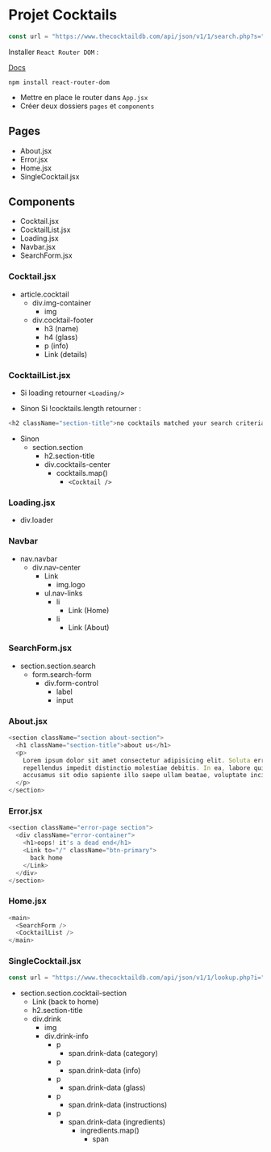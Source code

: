 # Projet Cocktails

```js
const url = "https://www.thecocktaildb.com/api/json/v1/1/search.php?s=";
```

Installer `React Router DOM` :

[Docs](https://reactrouter.com/en/main)

```
npm install react-router-dom
```

- Mettre en place le router dans `App.jsx`
- Créer deux dossiers `pages` et `components`

## Pages

- About.jsx
- Error.jsx
- Home.jsx
- SingleCocktail.jsx

## Components

- Cocktail.jsx
- CocktailList.jsx
- Loading.jsx
- Navbar.jsx
- SearchForm.jsx

### Cocktail.jsx

- article.cocktail
  - div.img-container
    - img
  - div.cocktail-footer
    - h3 (name)
    - h4 (glass)
    - p (info)
    - Link (details)

### CocktailList.jsx

- Si loading retourner `<Loading/>`

- Sinon Si !cocktails.length retourner :

```js
<h2 className="section-title">no cocktails matched your search criteria</h2>
```

- Sinon
  - section.section
    - h2.section-title
    - div.cocktails-center
      - cocktails.map()
        - `<Cocktail />`

### Loading.jsx

- div.loader

### Navbar

- nav.navbar
  - div.nav-center
    - Link
      - img.logo
    - ul.nav-links
      - li
        - Link (Home)
      - li
        - Link (About)

### SearchForm.jsx

- section.section.search
  - form.search-form
    - div.form-control
      - label
      - input

### About.jsx

```js
<section className="section about-section">
  <h1 className="section-title">about us</h1>
  <p>
    Lorem ipsum dolor sit amet consectetur adipisicing elit. Soluta error
    repellendus impedit distinctio molestiae debitis. In ea, labore quidem odit
    accusamus sit odio sapiente illo saepe ullam beatae, voluptate incidunt.
  </p>
</section>
```

### Error.jsx

```js
<section className="error-page section">
  <div className="error-container">
    <h1>oops! it's a dead end</h1>
    <Link to="/" className="btn-primary">
      back home
    </Link>
  </div>
</section>
```

### Home.jsx

```js
<main>
  <SearchForm />
  <CocktailList />
</main>
```

### SingleCocktail.jsx

```js
const url = "https://www.thecocktaildb.com/api/json/v1/1/lookup.php?i=";
```

- section.section.cocktail-section
  - Link (back to home)
  - h2.section-title
  - div.drink
    - img
    - div.drink-info
      - p
        - span.drink-data (category)
      - p
        - span.drink-data (info)
      - p
        - span.drink-data (glass)
      - p
        - span.drink-data (instructions)
      - p
        - span.drink-data (ingredients)
          - ingredients.map()
            - span
